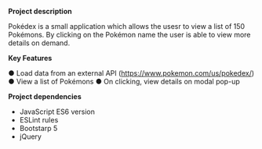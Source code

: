 **Project description**

Pokédex is a small application which allows the usesr to view a list of 150 Pokémons. 
By clicking on the Pokémon name the user is able to view more details on demand.

**Key Features**

● Load data from an external API (https://www.pokemon.com/us/pokedex/)
● View a list of Pokémons
● On clicking, view details on modal pop-up

**Project dependencies**

* JavaScript ES6 version
* ESLint rules
* Bootstarp 5
* jQuery
